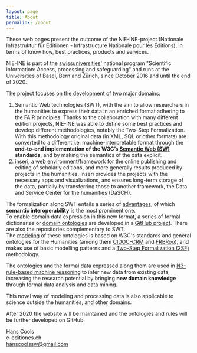 ```yaml
---
layout: page
title: About
permalink: /about
---
```

These web pages present the outcome of the NIE-INE-project (Nationale Infrastruktur für Editionen - Infrastructure Nationale pour les Éditions), in terms of know how, best practices, products and services.  
<!---(http://www.nie-ine.ch)--->
NIE-INE is part of the [swissuniversities'](https://www.swissuniversities.ch/en/?r=1) national program "Scientific information: Access, processing and safeguarding" and runs at the Universities of Basel, Bern and Zürich, since October 2016 and until the end of 2020.  

The project focuses on the development of two major domains:  
1) Semantic Web technologies (SWT), with the aim to allow researchers in the humanities to express their data in an enriched format adhering to the FAIR principles.
Thanks to the collaboration with many different edition projects, NIE-INE was able to define some best practices and develop different methodologies, notably the Two-Step Formalization. With this methodology original data (in XML, SQL or other formats) are converted to a different i.e. machine-interpretable format through the **end-to-end implementation of the W3C’s [Semantic Web (SW)](/semantic-web-technology-introduction) standards**, and by making the semantics of the data explicit.  
2) [inseri](http://test-nieos.nie-ine.ch/home), a web environment/framework for the online publishing and editing of scholarly editions, and more generally results produced by projects in the humanities. Inseri provides the projects with the necessary apps and visualizations, and ensures long-term storage of the data, partially by transferring those to another framework, the Data and Service Center for the humanities (DaSCH)<!---(https://dasch.swiss/)--->.

The formalization along SWT entails a series of [advantages](/semantic-web-technology-advantages), of which **semantic interoperability** is the most prominent one.  
To enable domain data expression in this new format, a series of formal dictionaries or [domain ontologies](/ontology) are developed in a [GitHub project](https://github.com/nie-ine). There are also the repositories complementary to SWT.  
The [modeling](/ontology-modeling) of these ontologies is based on W3C's standards and general ontologies for the Humanities (among them [CIDOC-CRM](http://www.cidoc-crm.org/get-last-official-release) and [FRBRoo](http://iflastandards.info/ns/fr/frbr/frbroo/)), and makes use of basic modelling patterns and a [Two-Step Formalization (2SF)](/two-step-formalization) methodology.  

The ontologies and the formal data expressed along them are used in [N3-rule-based machine reasoning](/n3-rule-based-machine-reasoning) to infer new data from existing data, increasing the research potential by bringing **new domain knowledge** through formal data analysis and data mining.    

<!---Having semantic interoperability is only the beginning of the journey and part of the return on investment.
The crux of SWT, and the other part of the ROI, is using the ontologies and the formal data expressed by them in [N3-rule-based machine reasoning](/n3-rule-based-machine-reasoning) to infer new data from existing data, bringing ultimately new domain knowledge.  ---> 

This novel way of modeling and processing data is also applicable to science outside the humanities, and other domains.

After 2020 the website will be maintained and the ontologies and rules will be further developed on GitHub.  


Hans Cools  
e-editiones.ch  
hanscoolssw@gmail.com